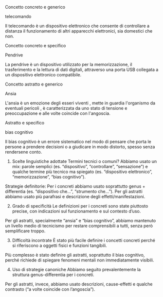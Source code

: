 Concetto concreto e generico

telecomando

Il telecomando è un dispositivo elettronico che consente di controllare a distanza il funzionamento di altri apparecchi elettronici, sia domestici che non.


Concetto concreto e specifico

Pendrive

La pendrive è un dispositivo utilizzato per la memorizzazione, il trasferimento e la lettura di dati digitali, attraverso una porta USB collegata a un dispositivo elettronico compatibile.

Concetto astratto e generico

Ansia

L'ansia è un emozione degli esseri viventi , mette in guardia l'organismo da eventuali pericoli , è caratterizzata da uno stato di tensione e preoccupazione e alle volte coincide con l'angoscia.


Astratto e specifico

bias cognitivo

Il bias cognitivo è un errore sistematico nel modo di pensare che porta le persone a prendere decisioni o a giudicare in modo distorto, spesso senza rendersene conto.



1. Scelte linguistiche adottate
Termini tecnici o comuni?
Abbiamo usato un mix: parole semplici (es. “dispositivo”, “controllare”, “sensazione”) e qualche termine più tecnico ma spiegato (es. “dispositivo elettronico”, “memorizzazione”, “bias cognitivo”).

Strategie definitorie:
Per i concreti abbiamo usato soprattutto genus + differentia (es. “dispositivo che…”, “strumento che…”). Per gli astratti abbiamo usato più parafrasi e descrizione degli effetti/manifestazioni.

2. Grado di specificità
Le definizioni per i concreti sono state piuttosto precise, con indicazioni sul funzionamento e sul contesto d’uso.

Per gli astratti, specialmente “ansia” e “bias cognitivo”, abbiamo mantenuto un livello medio di tecnicismo per restare comprensibili a tutti, senza però semplificare troppo.

3. Difficoltà incontrate
È stato più facile definire i concetti concreti perché si riferiscono a oggetti fisici e funzioni tangibili.

Più complesso è stato definire gli astratti, soprattutto il bias cognitivo, perché richiede di spiegare fenomeni mentali non immediatamente visibili.

4. Uso di strategie canoniche
Abbiamo seguito prevalentemente la struttura genus-differentia per i concreti.

Per gli astratti, invece, abbiamo usato descrizioni, cause-effetti e qualche contrasto (“a volte coincide con l’angoscia”).